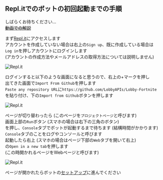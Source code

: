 ## Repl.itでのボットの初回起動までの手順
しばらくお待ちください...  
~~[動画での解説]()~~  

まず[Repl.it](https://repl.it "repl.it")にアクセスします  
アカウントを作成していない場合は右上の`Sign up`、既に作成している場合は`Log in`を押しアカウントにログインします  
(アカウントの作成方法やメールアドレスの取得方法については説明しません)  

![Repl.it](https://user-images.githubusercontent.com/53356872/103261666-a173ee80-49e5-11eb-9ed3-314a469c29d2.png)  

ログインすると以下のような画面になると思うので、右上の+マークを押し  
出てきた画面で`Import From Github`を押します  
`Paste any repository URL`に`https://github.com/LobbyAPIs/Lobby-Fortnite`を貼り付け、下の`Import from Github`ボタンを押します  

![Repl.it](https://user-images.githubusercontent.com/53356872/103262347-0defed00-49e8-11eb-9463-ebacf3370aab.png)  

ページが切り替わったら (このページを`プロジェクトページ`と呼びます)  
画面上部の`Run`ボタン (スマホの場合は右下の三角のボタン)  
を押し、`Console`タブでボットが起動するまで待ちます (結構時間がかかります)  
`Console`タブのことをログやコンソールと呼びます  
起動したら右上 (スマホの場合はページ下部の`Web`タブを開いて右上)  
の`Open in a new tab`を押します  
(この時開かれるページをWebページと呼びます)  

![Repl.it](https://user-images.githubusercontent.com/53356872/103263729-06324780-49ec-11eb-9b3f-f1eafcb4b17b.png)  

ページが開かれたらボットの[セットアップ](setup.md#セットアップの手順 "setup.md")に進んでください  
